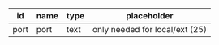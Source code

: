 | id   | name | type     | placeholder                              
|------|------|----------|------------------------------------------
| port | port | text     | only needed for local/ext (25) 